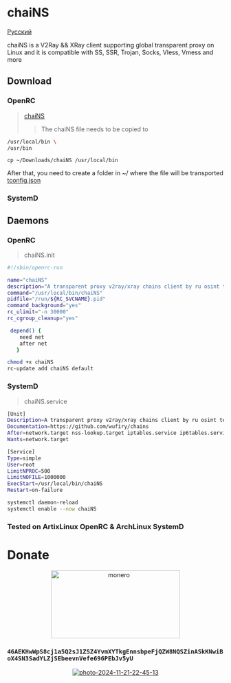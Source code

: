 # chaiNS
[Русский](https://github.com/wufiry/chains/blob/main/README_RU.md "Сменить Язык")

chaiNS is a V2Ray && XRay client supporting global transparent proxy on Linux and  it is compatible with SS, SSR, Trojan, Socks, Vless, Vmess and more


## Download
### OpenRC
> [chaiNS](https://github.com/wufiry/chains/blob/main/OpenRC/chaiNS "Programm File")
>> The chaiNS file needs to be copied to
```sh
/usr/local/bin \
/usr/bin
```
``
cp ~/Downloads/chaiNS /usr/local/bin 
``

After that, you need to create a folder in ~/ where the file will be transported [tconfig.json](https://github.com/wufiry/chains/blob/main/OpenRC/tconfig.json "Config v2ray & xray core")
### SystemD

## Daemons
### OpenRC 
> chaiNS.init
```sh
#!/sbin/openrc-run

name="chaiNS"
description="A transparent proxy v2ray/xray chains client by ru osint team - tw"
command="/usr/local/bin/chaiNS"
pidfile="/run/${RC_SVCNAME}.pid"
command_background="yes"
rc_ulimit="-n 30000"
rc_cgroup_cleanup="yes"

 depend() {
	need net
	after net
   }
```
```sh
chmod +x chaiNS
rc-update add chaiNS default
```
### SystemD
> chaiNS.service
```sh
[Unit]
Description=A transparent proxy v2ray/xray chains client by ru osint team - tw
Documentation=https://github.com/wufiry/chains
After=network.target nss-lookup.target iptables.service ip6tables.service nftables.service
Wants=network.target

[Service]
Type=simple
User=root
LimitNPROC=500
LimitNOFILE=1000000
ExecStart=/usr/local/bin/chaiNS
Restart=on-failure
```
```sh
systemctl daemon-reload
systemctl enable --now chaiNS
```
### Tested on ArtixLinux OpenRC & ArchLinux SystemD

# Donate

<p align="center">
<img src="https://www.crypto-news.net/wp-content/uploads/2016/09/monero.png" alt="monero" width="300" height="158"/>
</p>
	
 ### `46AEKHwWpS8cj1a5Q2sJ1ZSZ4YvmXYTkgEnnsbpeFjQZW8NQSZinASkKNwiBoX4SN3SadYLZjSEbeevnVefe696PEbJv5yU`

 <p align="center">
 <a href="https://imgbb.com/"><img src="https://i.ibb.co/QmjfP6H/photo-2024-11-21-22-45-13.jpg" alt="photo-2024-11-21-22-45-13" border="0"></a>
